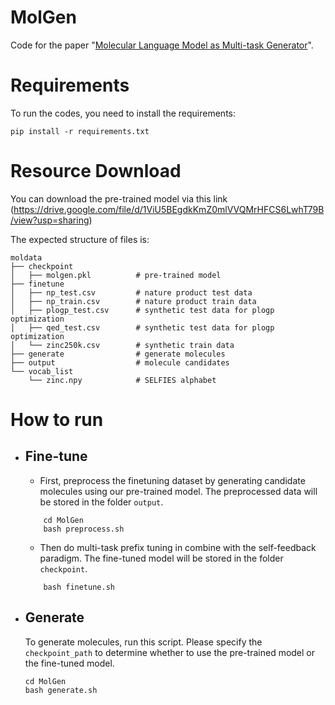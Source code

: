 # MolGen

Code for the paper "[Molecular Language Model as Multi-task Generator](https://arxiv.org/pdf/2301.11259.pdf)".


# Requirements

To run the codes, you need to install the requirements:
```
pip install -r requirements.txt
```

# Resource Download
    
You can download the pre-trained model via this link (https://drive.google.com/file/d/1ViU5BEgdkKmZ0mlVVQMrHFCS6LwhT79B/view?usp=sharing)


The expected structure of files is:

```
moldata
├── checkpoint 
│   ├── molgen.pkl          # pre-trained model
├── finetune
│   ├── np_test.csv         # nature product test data
│   ├── np_train.csv        # nature product train data
│   ├── plogp_test.csv      # synthetic test data for plogp optimization
│   ├── qed_test.csv        # synthetic test data for plogp optimization
│   └── zinc250k.csv        # synthetic train data
├── generate                # generate molecules
├── output                  # molecule candidates
└── vocab_list
    └── zinc.npy            # SELFIES alphabet
``` 

# How to run


+ ## Fine-tune

    - First, preprocess the finetuning dataset by generating candidate molecules using our pre-trained model. The preprocessed data will be stored in the folder ``output``.

    ```shell
        cd MolGen
        bash preprocess.sh
    ```

    - Then do multi-task prefix tuning in combine with the self-feedback paradigm. The fine-tuned model will be stored in the folder ``checkpoint``.


    ```shell
        bash finetune.sh
    ```

+ ## Generate

    To generate molecules, run this script. Please specify the ``checkpoint_path`` to determine whether to use the pre-trained model or the fine-tuned model.

    ```shell
    cd MolGen
    bash generate.sh
    ```
    
    
    
